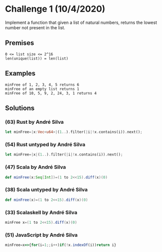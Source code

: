 # Challenge 1 (10/4/2020)

Implement a function that given a list of 
natural numbers, returns the lowest number 
not present in the list.

## Premises

```
0 <= list size <= 2^16
len(unique(list)) = len(list)
```

## Examples

```
minFree of 1, 2, 3, 4, 5 returns 6
minFree of an empty list returns 1
minFree of 10, 5, 9, 2, 24, 3, 1 returns 4
```

## Solutions

### (63) Rust by André Silva
```rust
let minFree=|x:Vec<u64>|(1..).filter(|i|!x.contains(i)).next();
```
### (54) Rust untyped by André Silva
```rust
let minFree=|x|(1..).filter(|i|!x.contains(i)).next();
```
### (47) Scala by André Silva
```scala
def minFree(x:Seq[Int])=(1 to 2<<15).diff(x)(0)
```
### (38) Scala untyped by André Silva
```scala
def minFree(x)=(1 to 2<<15).diff(x)(0)
```
### (33) Scalaskell by André Silva
```scala
minFree x=(1 to 2<<15).diff(x)(0)
```
### (51) JavaScript by André Silva
```javascript
minFree=x=>{for(i=1;;i++)if(!x.indexOf(i))return i}
```
